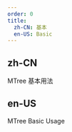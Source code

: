```yaml
---
order: 0
title:
  zh-CN: 基本
  en-US: Basic
---
```


## zh-CN

MTree 基本用法

## en-US

MTree Basic Usage